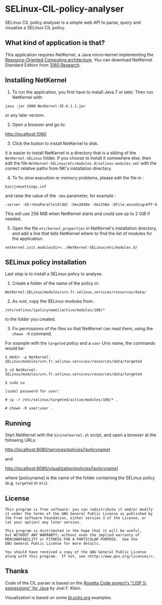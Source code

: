 # SELinux-CIL-policy-analyser
SELinux CIL policy analyser is a simple web API to parse, query and visualize a SELinux CIL policy.

What kind of application is that?
---------------------------------

This application requires NetKernel, a Java micro-kernel implementing the [Resource-Oriented Computing architecture](https://en.wikipedia.org/wiki/Resource-oriented_computing). You can download NetKernel Standard Edition from [1060 Research](http://download.netkernel.org/nkse/ "NetKernel Standard Edition download page").

Installing NetKernel
---------------------

1. To run the application, you first have to install Java 7 or later. Then run NetKernel with:

`java -jar 1060-NetKernel-SE-6.1.1.jar`

or any later version.

2. Open a browser and go to:

[http://localhost:1060](http://localhost:1060/ "NetKernel administration page")

3. Click the button to install NetKernel to disk.

It is easier to install NetKernel in a directory that is a sibling of the `NetKernel-SELinux` folder. If you choose to install it somewhere else, then edit the file `NetKernel-SELinux/etc/modules.d/selinux-modules.xml` with the correct relative paths from NK's installation directory.

4. To fix slow execution or memory problems, please edit the file in :

`bin/jvmsettings.cnf`

and raise the value of the `-Xmx` parameter, for example :

`-server -XX:+UseParallelOldGC -Xmx2048m -Xms256m -Dfile.encoding=UTF-8`

This will use 256 MiB when NetKernel starts and could use up to 2 GiB if needed.

5. Open the file `etc/kernel.properties` in NetKernel's installation directory, and add a line that tells NetKernel where to find the list of modules for the application:

`netkernel.init.modulesdir=../NetKernel-SELinux/etc/modules.d/`

SELinux policy installation
---------------------------
Last step is to install a SELinux policy to analyse.

1. Create a folder of the name of the policy in:

`NetKernel-SELinux/modules/urn.fr.selinux.services/resources/data/`

2. As root, copy the SELinux modules from :

`/etc/selinux/[policyname]/active/modules/100/*`

to the folder you created.

3. Fix permissions of the files so that NetKernel can read them, using the `chown -R` command.

For example with the `targeted` policy and a `user` Unix name, the commands would be:

    $ mkdir -p NetKernel-SELinux/modules/urn.fr.selinux.services/resources/data/targeted
    
    $ cd NetKernel-SELinux/modules/urn.fr.selinux.services/resources/data/targeted
    
    $ sudo su
    
    [sudo] password for user:
    
    # cp -r /etc/selinux/targeted/active/modules/100/* .
    
    # chown -R user:user .

Running
-------

Start NetKernel with the `bin/netkernel.sh` script, and open a browser at the following URLs:

[http://localhost:8080/services/policies/[policyname]](http://localhost:8080/services/policies/[policyname])

and

[http://localhost:8080/visualization/policies/[policyname]](http://localhost:8080/visualization/policies/[policyname])

where [policyname] is the name of the folder containing the SELinux policy (e.g. `targeted` or `mls`).

License
-------

    This program is free software: you can redistribute it and/or modify
    it under the terms of the GNU General Public License as published by
    the Free Software Foundation, either version 3 of the License, or
    (at your option) any later version.

    This program is distributed in the hope that it will be useful,
    but WITHOUT ANY WARRANTY; without even the implied warranty of
    MERCHANTABILITY or FITNESS FOR A PARTICULAR PURPOSE.  See the
    GNU General Public License for more details.

    You should have received a copy of the GNU General Public License
    along with this program.  If not, see <http://www.gnu.org/licenses/>.

Thanks
------

Code of the CIL parser is based on the [Rosetta Code project's "LISP S-expressions" for Java](http://rosettacode.org/wiki/S-Expressions#Java) by Joel F. Klein.

Visualization is based on some [bl.ocks.org](http://bl.ocks.org) examples.
